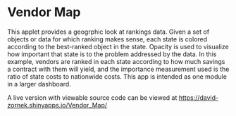 # Vendor Map

This applet provides a geogrphic look at rankings data. Given a set of objects or data for which ranking makes sense, each state is colored according to the best-ranked object in the state. Opacity is used to visualize how important that state is to the problem addressed by the data. In this example, vendors are ranked in each state according to how much savings a contract with them will yield, and the importance measurement used is the ratio of state costs to nationwide costs. This app is intended as one module in a larger dashboard.

A live version with viewable source code can be viewed at https://david-zornek.shinyapps.io/Vendor_Map/
